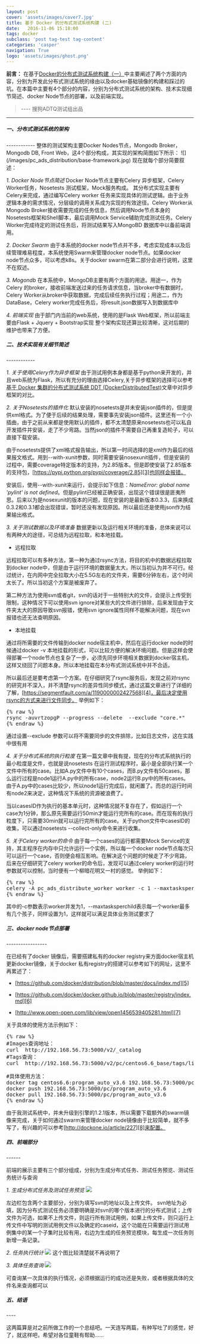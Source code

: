 ```yaml
---
layout: post
cover: 'assets/images/cover7.jpg'
title: 基于 Docker 的分布式测试系统构建 (二)
date:   2016-11-06 15:18:00
tags: docker
subclass: 'post tag-test tag-content'
categories: 'casper'
navigation: True
logo: 'assets/images/ghost.png'
---
```


**前言：**
在基于[Docker的分布式测试系统构建（一）][1]中主要阐述了两个方面的内容，分别为开发此分布式测试系统的缘由以及docker基础镜像的构建和踩过的坑。在本篇中主要有4个部分的内容，分别为分布式测试系统的架构、技术实现细节简述、docker Node节点的部署，以及前端实现。

> ----  搜狗ADTQ测试组出品

----------

<h5>一、分布式测试系统的架构</h5>
------------
整体的测试架构主要Docker Nodes节点，Mongodb Broker，Mongodb DB, Front Web，这4个部分构成，其实现的架构简图如下所示：
![](/images/pc_ads_distribution/base-framework.jpg)
现在就每个部分简要叙述：

*1. Docker Node节点简述*
Docker Node节点主要有Celery 异步框架，Celery Worker任务，Nosetests 测试框架，Mock服务构成。
其分布式实现主要有Celery来完成，通过编写Celery worker 任务来实现具体的测试逻辑。由于业务逻辑本身的需求情况，分层级的调用关系成为实现的有效途径。Celery Worker从Mongodb Broker接收需要完成的任务信息，然后调用Node节点本身的Nosetests框架和Shell脚本，最后调用Mock Service辅助完成测试任务。Celery Worker完成待定的测试任务后，将测试结果写入MongoBD 数据库中以备前端调用。


*2. Docker Swarm*
由于本系统的docker node节点并不多，考虑实现成本以及后续管理难易程度，本系统使用Swarm来管理docker node节点。如果docker node节点众多，可以考虑k8s。关于docker swarm在第二部分会进行说明，这里不在叙述。


*3. Mogondb*
在本系统中，MongoDB主要有两个方面的用途。用途一，作为Celery 的broker，接收前端发送过来的任务请求信息，当broker中有数据时，Celery Worker从broker中获取数据，完成后续任务执行过程；用途二，作为DataBase，Celery worker完成任务后，将result.json数据写入到数据库中


*4. 前端实现*
由于部门内当前的web系统，使用的是Flask Web框架，所以前端主要由Flask + Jquery + Bootstrap实现
整个架构实现还算比较清晰，这对后期的维护也带来了方便。

<h5>二、技术实现有关细节简述</h5>
------------

*1. 关于使用Celery作为异步框架*
由于测试用例本身都是基于python来开发的，并且web系统为Flask，所以有充分的理由选择Celery,关于异步框架的选择可以参考[基于 Docker 集群的分布式测试系统 DDT (DockerDistributedTest)][2]文章中对异步框架的对比。

*2. 关于Nosetests的插件化*
默认安装的nosetests是并未安装json插件的，但是提供xml格式。为了便于后续的结果处理，需要事先安装json插件。这里还有一个小插曲，由于之前从来都是使用默认的插件，都不太清楚原来nosetests也可以私自开发插件并安装，走了不少弯路。当然json的插件不需要自己再重复造轮子，可以直接下载安装。

由于nosetests提供了xml格式报告输出，所以第一时间选择的是xml作为最后的结果报文格式。用到--with-xunit参数，同时需要安装nosexunit插件，但是安装的过程中，需要coverage特定版本的支持，为2.85版本。但是即使安装了2.85版本的支持包，[https://pypi.python.org/pypi/coverage/2.85][3]也同样会报错。

安装后，使用--with-xunit来运行，会提示如下信息：*NameError: global name 'pylint' is not defined*。但是pylint已经被正确安装，出现这个错误很是匪夷所思。后来以为是nosexunit的版本的问题，现在安装的是最新版本0.3.3，后来换成0.3.2和0.3.1都会出现错误，暂时还没有发现原因。所以最后还是使用json作为结果输出格式。

*3. 关于测试数据以及环境准备*
数据更新以及运行相关环境的准备，总体来说可以有两种大的途径，可总结为远程拉取，和本地挂载。

- 远程拉取

远程拉取可以有多种方法，第一种为通过rsync方法，将目的机中的数据远程拉取到docker node中，但是由于运行环境的数据量太大，所以当初认为并不可行。经过统计，在内网中完全拉取大小在5.5G左右的文件夹，需要6分钟左右，这个时间太长了。所以当初这个方案是被废弃了。

第二种方法为使用svn或者git，svn的话对于一些特别大的文件，会提示上传受到限制，这种情况下可以使用svn ignore对某些大的文件进行排除，后来发现由于文件夹太大的原因导致svn报错，使用svn ignore属性同样不能解决问题，现在svn报错也还无法查明原因。

- 本地挂载

通过将所需要的文件传输到docker node宿主机中，然后在运行docker node的时候通过docker -v 本地挂载的形式，可以比较方便的解决环境问题。但是这样会使得部署一个node节点也复杂了一步，必须先同步环境相关数据到docker宿主机，这样又绕回了问题本身。所以本地挂载在本分布式测试系统中并不合适。

所以最后还是要考虑第一个方案。在仔细研究了rsync服务后，发现之前对rsync的研究并不深入，并不清楚rsync的差异性同步模式，通过这篇文章进行了详细的了解，[https://segmentfault.com/a/1190000002427568][4]，最后决定使用rsync的方式来进行文件同步。
举例如下：
<pre>
{% raw %}
rsync -auvrtzopgP --progress --delete  --exclude "core.*"   --exclude "your/log" 192.168.56.73::root/the/des/directory/  ./ 
{% endraw %}
</pre>

通过设置--exclude 参数可以将不需要同步的文件排除，比如日志文件，这在实践中很有用


*4. 关于分布式系统的执行粒度*
在第一篇文章中我有提，现在的分布式系统执行的最小粒度是文件，也就是说nosetests 在运行测试程序时，最小是全部执行某一个文件中所有的case。比如A.py文件中有10个cases，而B.py文件有50cases，那么运行过程是node1运行A.py中的所有case，node2运行B.py中的所有cases。由于A.py中的cases比较少，所以node1运行完成后，就闲置了。而总的运行时间有node2来决定，这种情况下系统的资源被浪费了。

当以casesID作为执行的基本单元时，这种情况就不复存在了，假如运行一个case为1分钟，那么原先需要运行50min才能运行完所有的case。而在现有的执行粒度下，只需要30min就可以运行完所有的case。关于python文件中casesID的收集，可以通过nosetests --collect-only命令来进行收集。


*5. 关于Celery worker的命令*
由于每一个cases的运行都需要Mock Service的支持，其主程序在内存中只允许运行一个实例，所以每一个docker node节点每次只可以运行一个case，否则便会相互影响。在解决这个问题的时候走了不少弯路，后来在仔细研究了celery worker的命令后，发现可以通过celery worker的运行时参数就可以控制，当时便有一个柳暗花明又一村的感觉。
举例如下：

<pre>
{% raw %}
celery -A pc_ads_distribute_worker worker -c 1 --maxtasksperchild=1 -l INFO
{% endraw %}
</pre>

其中的-c参数表示worker并发为1，--maxtasksperchild表示每一个worker最多有几个孩子，同样设置为1，这样就可以满足具体业务测试要求了

<h5>三、docker node节点部署</h5>
-----------------

在已经有了docker 镜像后，需要搭建私有的docker registry来方面docker宿主机更新docker镜像，关于docker 私有registry的搭建可以参考如下的网址，这里不再累述了：

- [https://github.com/docker/distribution/blob/master/docs/index.md][5]

- [https://github.com/docker/docker.github.io/blob/master/registry/index.md][6]

- [http://www.open-open.com/lib/view/open1456539405281.html][7]

关于具体的使用方法示例如下：
<pre>
{% raw %}
#Images查询地址：
curl  http://192.168.56.73:5000/v2/_catalog
#Tags查询：
curl  http://192.168.56.73:5000/v2/pc/centos6.6_base/tags/list

#具体使用方法：
docker tag centos6.6:program_auto_v3.6 192.168.56.73:5000/pc/program_auto_v3.6
docker push 192.168.56.73:5000/pc/program_auto_v3.6
docker pull 192.168.56.73:5000/pc/program_auto_v3.6
{% endraw %}
</pre>
由于我测试系统中，并未升级到引擎的1.2.1版本，所以需要下载额外的swarm镜像来完成，关于如何通过swarm来管理docker node镜像由于比较简单，就不多写了，有兴趣的可以参考[http://dockone.io/article/227][8]来配置。


<h5>四、前端部分</h5>
------

前端的展示主要有三个部分组成，分别为生成分布式任务、测试任务预览、测试任务统计与查询

*1. 生成分布式任务及测试任务预览*
![](/images/pc_ads_distribution/distribute_auto_pic1.jpg)

左边栏包含两个主要部分，分别为填写svn的地址以及上传文件。
svn地址为必填，因为分布式测试任务必须要明确是对svn的哪个版本进行的分布式测试；上传文件为可选，如果不上传文件，则运行所有测试用例，如果上传文件，则只运行上传文件中写明的测试用例文件以及确定的caseid，这个功能在只需要运行测试用例集中的某一个子集时比较有用，右边为生成的任务预览模块，每生成一次任务则新增一条记录。


*2. 任务执行统计*
![](/images/pc_ads_distribution/distribute_auto_pic2.png)
这个图比较清楚就不再说明了


*3. 具体任务查询*
![](/images/pc_ads_distribution/distribute_auto_pic3.jpg)

可查询某一次具体的执行情况，必须根据运行的成功还是失败，或者根据具体的文件名来查询都可以

<h5>五、结语</h5>
----

这两篇算是对之前所做工作的一个总结吧。一天连写两篇，有种写吐了的感觉，好了，就这样吧，希望对各位童鞋有帮助……


  [1]: https://testerhome.com/topics/6184
  [2]: https://testerhome.com/topics/5732
  [3]: https://pypi.python.org/pypi/coverage/2.85
  [4]: https://segmentfault.com/a/1190000002427568
  [5]: https://github.com/docker/distribution/blob/master/docs/index.md
  [6]: https://github.com/docker/docker.github.io/blob/master/registry/index.md
  [7]: http://www.open-open.com/lib/view/open1456539405281.html
  [8]: http://dockone.io/article/227
